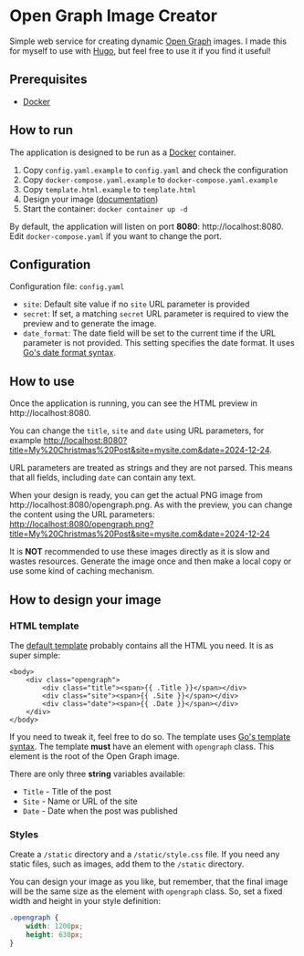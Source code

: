 # Open Graph Image Creator
Simple web service for creating dynamic [Open Graph](https://ogp.me) images. I made this for myself to use with [Hugo](https://gohugo.io), but feel free to use it if you find it useful!

## Prerequisites
- [Docker](https://www.docker.com)

## How to run
The application is designed to be run as a [Docker](https://www.docker.com) container.

1) Copy `config.yaml.example` to `config.yaml` and check the configuration
2) Copy `docker-compose.yaml.example` to `docker-compose.yaml.example`
3) Copy `template.html.example` to `template.html`
2) Design your image ([documentation](#how-to-design-your-image))
3) Start the container: `docker container up -d`

By default, the application will listen on port **8080**: http://localhost:8080. Edit `docker-compose.yaml` if you want to change the port.

## Configuration
Configuration file: `config.yaml`

- `site`: Default site value if no `site` URL parameter is provided
- `secret`: If set, a matching `secret` URL parameter is required to view the preview and to generate the image.
- `date_format`: The date field will be set to the current time if the URL parameter is not provided. This setting specifies the date format. It uses [Go's date format syntax](https://gosamples.dev/date-time-format-cheatsheet/).

## How to use
Once the application is running, you can see the HTML preview in http://localhost:8080.

You can change the `title`, `site` and `date` using URL parameters, for example [http://localhost:8080?title=My%20Christmas%20Post&site=mysite.com&date=2024-12-24](http://localhost:8080?title=My%20Christmas%20Post&site=mysite.com&date=2024-12-24).

URL parameters are treated as strings and they are not parsed. This means that all fields, including `date` can contain any text.

When your design is ready, you can get the actual PNG image from http://localhost:8080/opengraph.png. As with the preview, you can change the content using the URL parameters: [http://localhost:8080/opengraph.png?title=My%20Christmas%20Post&site=mysite.com&date=2024-12-24](http://localhost:8080/opengraph.png?title=My%20Christmas%20Post&site=mysite.com&date=2024-12-24)

It is **NOT** recommended to use these images directly as it is slow and wastes resources. Generate the image once and then make a local copy or use some kind of caching mechanism.

## How to design your image

### HTML template
The [default template](template.html.example) probably contains all the HTML you need. It is as super simple:
```
<body>
    <div class="opengraph">
        <div class="title"><span>{{ .Title }}</span></div>
        <div class="site"><span>{{ .Site }}</span></div>
        <div class="date"><span>{{ .Date }}</span></div>
    </div>
</body>
```

If you need to tweak it, feel free to do so. The template uses [Go's template syntax](https://docs.gomplate.ca/syntax/). The template **must** have an element with `opengraph` class. This element is the root of the Open Graph image.

There are only three **string** variables available:
- `Title` - Title of the post
- `Site` - Name or URL of the site
- `Date` - Date when the post was published

### Styles
Create a `/static` directory and a `/static/style.css` file. If you need any static files, such as images, add them to the `/static` directory.

You can design your image as you like, but remember, that the final image will be the same size as the element with `opengraph` class. So, set a fixed width and height in your style definition:

```css
.opengraph {
    width: 1200px;
    height: 630px;
}
```